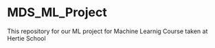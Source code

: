 # MDS_ML_Project
This repository for our ML project for Machine Learnig Course taken at Hertie School
